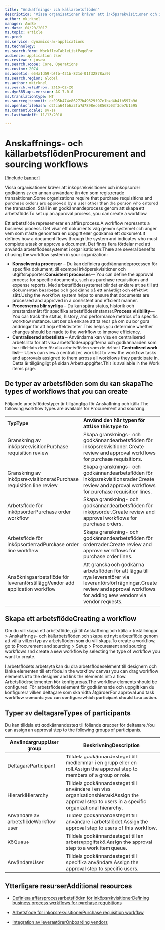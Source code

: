```yaml
---
title: "Anskaffnings- och källarbetsflöden"
description: "Vissa organisationer kräver att inköpsrekvisitioner och inköpsorder godkänns av en annan användare än den som registrerade transaktionen. Ställ in en godkännandeprocess genom att skapa ett arbetsflöde."
author: mkirknel
manager: AnnBe
ms.date: 06/20/2017
ms.topic: article
ms.prod: 
ms.service: dynamics-ax-applications
ms.technology: 
ms.search.form: WorkflowTableListPageRnr
audience: Application User
ms.reviewer: josaw
ms.search.scope: Core, Operations
ms.custom: 2074
ms.assetid: e54a1d59-b9fb-421b-821d-01f32878aa9b
ms.search.region: Global
ms.author: mkirknel
ms.search.validFrom: 2016-02-28
ms.dyn365.ops.version: AX 7.0.0
ms.translationtype: HT
ms.sourcegitcommit: cc995b474e86272b49629f97e1b4d4b4fb597b9d
ms.openlocfilehash: d25ca64fb6a3fa7d7898ec68568703f3de7b1595
ms.contentlocale: sv-se
ms.lasthandoff: 11/13/2018

---
```


# <a name="procurement-and-sourcing-workflows"></a><span data-ttu-id="b16a6-104">Anskaffnings- och källarbetsflöden</span><span class="sxs-lookup"><span data-stu-id="b16a6-104">Procurement and sourcing workflows</span></span>

[!include [banner](../includes/banner.md)]

<span data-ttu-id="b16a6-105">Vissa organisationer kräver att inköpsrekvisitioner och inköpsorder godkänns av en annan användare än den som registrerade transaktionen.</span><span class="sxs-lookup"><span data-stu-id="b16a6-105">Some organizations require that purchase requisitions and purchase orders are approved by a user other than the person who entered the transaction.</span></span> <span data-ttu-id="b16a6-106">Ställ in en godkännandeprocess genom att skapa ett arbetsflöde.</span><span class="sxs-lookup"><span data-stu-id="b16a6-106">To set up an approval process, you can create a workflow.</span></span>

<span data-ttu-id="b16a6-107">Ett arbetsflöde representerar en affärsprocess.</span><span class="sxs-lookup"><span data-stu-id="b16a6-107">A workflow represents a business process.</span></span> <span data-ttu-id="b16a6-108">Det visar ett dokuments väg genom systemet och anger vem som måste genomföra en uppgift eller godkänna ett dokument.</span><span class="sxs-lookup"><span data-stu-id="b16a6-108">It defines how a document flows through the system and indicates who must complete a task or approve a document.</span></span> <span data-ttu-id="b16a6-109">Det finns flera fördelar med att använda arbetsflödessystemet i organisationen:</span><span class="sxs-lookup"><span data-stu-id="b16a6-109">There are several benefits of using the workflow system in your organization:</span></span>
-   <span data-ttu-id="b16a6-110">**Konsekventa processer** – Du kan definiera godkännandeprocessen för specifika dokument, till exempel inköpsrekvisitioner och utgiftsrapporter.</span><span class="sxs-lookup"><span data-stu-id="b16a6-110">**Consistent processes**— You can define the approval process for specific documents, such as purchase requisitions and expense reports.</span></span> <span data-ttu-id="b16a6-111">Med arbetsflödessystemet blir det enklare att se till att dokumenten bearbetas och godkänns på ett enhetligt och effektivt sätt.</span><span class="sxs-lookup"><span data-stu-id="b16a6-111">Using the workflow system helps to ensure that documents are processed and approved in a consistent and efficient manner.</span></span>
-   <span data-ttu-id="b16a6-112">**Processerna blir synliga** – Du kan spåra status, historik och prestandamått för specifika arbetsflödesinstanser.</span><span class="sxs-lookup"><span data-stu-id="b16a6-112">**Process visibility**— You can track the status, history, and performance metrics of a specific workflow instance.</span></span> <span data-ttu-id="b16a6-113">Det blir då enklare att ta reda på om du bör göra ändringar för att höja effektiviteten.</span><span class="sxs-lookup"><span data-stu-id="b16a6-113">This helps you determine whether changes should be made to the workflow to improve efficiency.</span></span>
-   <span data-ttu-id="b16a6-114">**Centraliserad arbetslista** – Användarna kan visa en centraliserad arbetslista för att visa arbetsflödesuppgifterna och godkännanden som har tilldelats dem för alla arbetsflöden som de deltar i.</span><span class="sxs-lookup"><span data-stu-id="b16a6-114">**Centralized work list**— Users can view a centralized work list to view the workflow tasks and approvals assigned to them across all workflows they participate in.</span></span> <span data-ttu-id="b16a6-115">Detta är tillgängligt på sidan Arbetsuppgifter.</span><span class="sxs-lookup"><span data-stu-id="b16a6-115">This is available in the Work items page.</span></span>

## <a name="the-types-of-workflows-that-you-can-create"></a><span data-ttu-id="b16a6-116"> De typer av arbetsflöden som du kan skapa</span><span class="sxs-lookup"><span data-stu-id="b16a6-116">The types of workflows that you can create</span></span>
<span data-ttu-id="b16a6-117">Följande arbetsflödestyper är tillgängliga för Anskaffning och källa.</span><span class="sxs-lookup"><span data-stu-id="b16a6-117">The following workflow types are available for Procurement and sourcing.</span></span>

|                                  |                                                               |
|----------------------------------|---------------------------------------------------------------|
| <span data-ttu-id="b16a6-118">**Typ**</span><span class="sxs-lookup"><span data-stu-id="b16a6-118">**Type**</span></span>                         | <span data-ttu-id="b16a6-119">**Använd den här typen för att**</span><span class="sxs-lookup"><span data-stu-id="b16a6-119">**Use this type to**</span></span>                                          |
| <span data-ttu-id="b16a6-120">Granskning av inköpsrekvisition</span><span class="sxs-lookup"><span data-stu-id="b16a6-120">Purchase requisition review</span></span>      | <span data-ttu-id="b16a6-121">Skapa gransknings- och godkännandearbetsflöden för inköpsrekvisitioner.</span><span class="sxs-lookup"><span data-stu-id="b16a6-121">Create review and approval workflows for purchase requisitions.</span></span>            |
| <span data-ttu-id="b16a6-122">Granskning av inköpsrekvisitionsrad</span><span class="sxs-lookup"><span data-stu-id="b16a6-122">Purchase requisition line review</span></span> | <span data-ttu-id="b16a6-123">Skapa gransknings- och godkännandearbetsflöden för inköpsrekvisitionsrader.</span><span class="sxs-lookup"><span data-stu-id="b16a6-123">Create review and approval workflows for purchase requisition lines.</span></span>       |
| <span data-ttu-id="b16a6-124">Arbetsflöde för inköpsorder</span><span class="sxs-lookup"><span data-stu-id="b16a6-124">Purchase order workflow</span></span>          | <span data-ttu-id="b16a6-125">Skapa granskning- och godkännandearbetsflöden för inköpsorder.</span><span class="sxs-lookup"><span data-stu-id="b16a6-125">Create review and approval workflows for purchase orders.</span></span>     |
| <span data-ttu-id="b16a6-126">Arbetsflöde för inköpsorderrad</span><span class="sxs-lookup"><span data-stu-id="b16a6-126">Purchase order line workflow</span></span>     | <span data-ttu-id="b16a6-127">Skapa granskning- och godkännandearbetsflöden för orderrader.</span><span class="sxs-lookup"><span data-stu-id="b16a6-127">Create review and approve workflows for purchase order lines.</span></span> |
| <span data-ttu-id="b16a6-128">Ansökningsarbetsflöde för leverantörstillägg</span><span class="sxs-lookup"><span data-stu-id="b16a6-128">Vendor add application workflow</span></span>  | <span data-ttu-id="b16a6-129">Att granska och godkänna arbetsflöden för att lägga till nya leverantörer via leverantörsförfrågningar.</span><span class="sxs-lookup"><span data-stu-id="b16a6-129">Create review and approval workflows for adding new vendors via vendor requests.</span></span> |

## <a name="creating-a-workflow"></a><span data-ttu-id="b16a6-130">Skapa ett arbetsflöde</span><span class="sxs-lookup"><span data-stu-id="b16a6-130">Creating a workflow</span></span>

<span data-ttu-id="b16a6-131">Om du vill skapa ett arbetsflöde, gå till Anskaffning och källa &gt; Inställningar &gt; Anskaffnings- och källarbetsflöden och skapa ett nytt arbetsflöde genom att välja vilken typ av arbetsflöden som du vill skapa.</span><span class="sxs-lookup"><span data-stu-id="b16a6-131">To create a workflow, go to Procurement and sourcing &gt; Setup &gt; Procurement and sourcing workflows and create a new workflow by selecting the type of workflow you want to create.</span></span>  

<span data-ttu-id="b16a6-132">I arbetsflödets arbetsyta kan du dra arbetsflödeselement till designern och länka elementen till ett flöde.</span><span class="sxs-lookup"><span data-stu-id="b16a6-132">In the workflow canvas you can drag workflow elements into the designer and link the elements into a flow.</span></span> <span data-ttu-id="b16a6-133">Arbetsflödeselementen bör konfigureras.</span><span class="sxs-lookup"><span data-stu-id="b16a6-133">The workflow elements should be configured.</span></span> <span data-ttu-id="b16a6-134">För arbetsflödeselement för godkännande och uppgift kan du konfigurera vilken deltagare som ska vidta åtgärder.</span><span class="sxs-lookup"><span data-stu-id="b16a6-134">For approval and task workflow elements you can configure which participant should take action.</span></span>

## <a name="types-of-participants"></a><span data-ttu-id="b16a6-135">Typer av deltagare</span><span class="sxs-lookup"><span data-stu-id="b16a6-135">Types of participants</span></span>

<span data-ttu-id="b16a6-136">Du kan tilldela ett godkännandesteg till följande grupper för deltagare.</span><span class="sxs-lookup"><span data-stu-id="b16a6-136">You can assign an approval step to the following groups of participants.</span></span>

| <span data-ttu-id="b16a6-137">Användargrupp</span><span class="sxs-lookup"><span data-stu-id="b16a6-137">User group</span></span>    | <span data-ttu-id="b16a6-138">Beskrivning</span><span class="sxs-lookup"><span data-stu-id="b16a6-138">Description</span></span>                                                               |
|---------------|---------------------------------------------------------------------------|
| <span data-ttu-id="b16a6-139">Deltagare</span><span class="sxs-lookup"><span data-stu-id="b16a6-139">Participant</span></span>   | <span data-ttu-id="b16a6-140">Tilldela godkännandesteget till medlemmar i en grupp eller en roll.</span><span class="sxs-lookup"><span data-stu-id="b16a6-140">Assign the approval step to members of a group or role.</span></span>                   |
| <span data-ttu-id="b16a6-141">Hierarki</span><span class="sxs-lookup"><span data-stu-id="b16a6-141">Hierarchy</span></span>     | <span data-ttu-id="b16a6-142">Tilldela godkännandesteget till användare i en viss organisationshierarki</span><span class="sxs-lookup"><span data-stu-id="b16a6-142">Assign the approval step to users in a specific organizational hierarchy.</span></span> |
| <span data-ttu-id="b16a6-143">Användare av arbetsflöde</span><span class="sxs-lookup"><span data-stu-id="b16a6-143">Workflow user</span></span> | <span data-ttu-id="b16a6-144">Tilldela godkännandesteget till användare i arbetsflödet.</span><span class="sxs-lookup"><span data-stu-id="b16a6-144">Assign the approval step to users of this workflow.</span></span>                       |
| <span data-ttu-id="b16a6-145">Kö</span><span class="sxs-lookup"><span data-stu-id="b16a6-145">Queue</span></span>         | <span data-ttu-id="b16a6-146">Tilldela godkännandesteget till en arbetsuppgiftskö.</span><span class="sxs-lookup"><span data-stu-id="b16a6-146">Assign the approval step to a work item queue.</span></span>                            |
| <span data-ttu-id="b16a6-147">Användare</span><span class="sxs-lookup"><span data-stu-id="b16a6-147">User</span></span>          | <span data-ttu-id="b16a6-148">Tilldela godkännandesteget till specifika användare.</span><span class="sxs-lookup"><span data-stu-id="b16a6-148">Assign the approval step to specific users.</span></span>                               |



## <a name="additional-resources"></a><span data-ttu-id="b16a6-149">Ytterligare resurser</span><span class="sxs-lookup"><span data-stu-id="b16a6-149">Additional resources</span></span>

- [<span data-ttu-id="b16a6-150">Definiera affärsprocessarbetsflöden för inköpsrekvisitioner</span><span class="sxs-lookup"><span data-stu-id="b16a6-150">Defining business process workflows for purchase requisitions</span></span>](https://mbs.microsoft.com/customersource/Global/AX/learning/documentation/white-papers/Defining_business_process_workflows_for_purchase_requisitions)

- [<span data-ttu-id="b16a6-151">Arbetsflöde för inköpsrekvisitioner</span><span class="sxs-lookup"><span data-stu-id="b16a6-151">Purchase requisition workflow</span></span>](purchase-requisitions-workflow.md)

- [<span data-ttu-id="b16a6-152">Integration av leverantörer</span><span class="sxs-lookup"><span data-stu-id="b16a6-152">Onboarding vendors</span></span>](vendor-onboarding.md)


